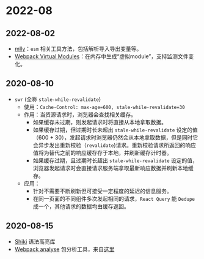 # 2022-08

## 2022-08-02

- [mlly](https://www.npmjs.com/package/mlly)：`esm` 相关工具方法，包括解析导入导出变量等。
- [Webpack Virtual Modules](https://www.npmjs.com/package/webpack-virtual-modules)：在内存中生成“虚拟module”，支持监测文件变化。

## 2020-08-10

- `swr` (全称 `stale-while-revalidate`)
  - 使用：`Cache-Control: max-age=600, stale-while-revalidate=30`
  - 作用：当资源请求时，浏览器会查找相关缓存。
    - 如果缓存未过期，则发起请求时将直接从本地拿取数据。
    - 如果缓存过期，但过期时长未超出 `stale-while-revalidate` 设定的值（600 + 30），发起请求时浏览器仍然会从本地拿取数据，但是同时它会异步发出重新校验（`revalidate`)请求。重新校验请求所返回的响应值将为替代之前的响应缓存存于本地，并刷新缓存计时器。
    - 如果缓存过期，且过期时长超出 `stale-while-revalidate` 设定的值，浏览器发起请求时会直接请求服务端拿取最新响应数据并刷新本地缓存。
  - 应用：
    - 针对不需要不断刷新但可接受一定程度的延迟的信息服务。
    - 在同一页面的不同组件多次发起相同的请求，`React Query` 能 `Dedupe` 成一个，其他请求的数据均由缓存返回。

## 2020-08-15
- [Shiki](https://github.com/shikijs/shiki) 语法高亮库
- [Webpack analyse](https://webpack.github.io/analyse/) 包分析工具，来自[这里](https://zhuanlan.zhihu.com/p/370980997)
 